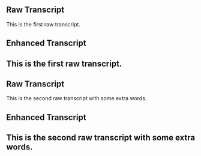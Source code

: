## Raw Transcript
This is the first raw transcript.

## Enhanced Transcript
This is the first raw transcript.
---
## Raw Transcript
This is the second raw transcript with some extra words.

## Enhanced Transcript
This is the second raw transcript with some extra words.
---
